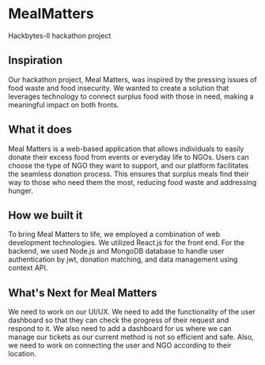 # MealMatters 
Hackbytes-II hackathon project

## Inspiration 
Our hackathon project, Meal Matters, was inspired by the pressing issues of food waste and food insecurity. We wanted to create a solution that leverages technology to connect surplus food with those in need, making a meaningful impact on both fronts.

## What it does
Meal Matters is a web-based application that allows individuals to easily donate their excess food from events or everyday life to NGOs. Users can choose the type of NGO they want to support, and our platform facilitates the seamless donation process. This ensures that surplus meals find their way to those who need them the most, reducing food waste and addressing hunger.

## How we built it
To bring Meal Matters to life, we employed a combination of web development technologies. We utilized React.js for the front end. For the backend, we used Node.js and MongoDB database to handle user authentication by jwt, donation matching, and data management using context API.

## What's Next for Meal Matters
We need to work on our UI/UX.
We need to add the functionality of the user dashboard so that they can check the progress of their request and respond to it. We also need to add a dashboard for us where we can manage our tickets as our current method is not so efficient and safe. Also, we need to work on connecting the user and NGO according to their location.
